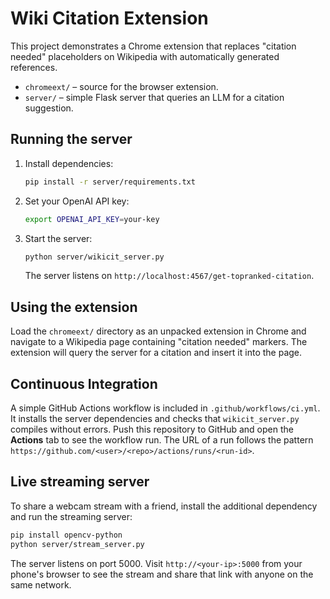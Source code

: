 # Wiki Citation Extension

This project demonstrates a Chrome extension that replaces "citation needed" placeholders on Wikipedia with automatically generated references.

- `chromeext/` – source for the browser extension.
- `server/` – simple Flask server that queries an LLM for a citation suggestion.

## Running the server

1. Install dependencies:
   ```bash
   pip install -r server/requirements.txt
   ```
2. Set your OpenAI API key:
   ```bash
   export OPENAI_API_KEY=your-key
   ```
3. Start the server:
   ```bash
   python server/wikicit_server.py
   ```
   The server listens on `http://localhost:4567/get-topranked-citation`.

## Using the extension

Load the `chromeext/` directory as an unpacked extension in Chrome and navigate to a Wikipedia page containing "citation needed" markers. The extension will query the server for a citation and insert it into the page.

## Continuous Integration

A simple GitHub Actions workflow is included in `.github/workflows/ci.yml`. It installs the server dependencies and checks that `wikicit_server.py` compiles without errors. Push this repository to GitHub and open the **Actions** tab to see the workflow run. The URL of a run follows the pattern `https://github.com/<user>/<repo>/actions/runs/<run-id>`.

## Live streaming server

To share a webcam stream with a friend, install the additional dependency and run the streaming server:

```bash
pip install opencv-python
python server/stream_server.py
```

The server listens on port 5000. Visit `http://<your-ip>:5000` from your phone's browser to see the stream and share that link with anyone on the same network.
